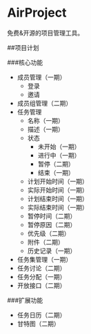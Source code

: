 AirProject
==========
免费&开源的项目管理工具。

##项目计划


###核心功能
* 成员管理（一期）
    * 登录
    * 邀请
* 成员组管理（二期）
* 任务管理
    * 名称（一期）
    * 描述（一期）
    * 状态
        * 未开始（一期）
        * 进行中（一期）
        * 暂停（二期）
        * 结束（一期）
    * 计划开始时间（一期）
    * 实际开始时间（一期）
    * 计划结束时间（一期）
    * 实际结束时间（一期）
    * 暂停时间（二期）
    * 暂停原因（二期）
    * 优先级（二期）
    * 附件（二期）
    * 历史记录（一期）
* 任务集管理（一期）
* 任务讨论（二期）
* 任务分配（一期）
* 开放接口（二期）

###扩展功能
* 任务日历（二期）
* 甘特图（二期）